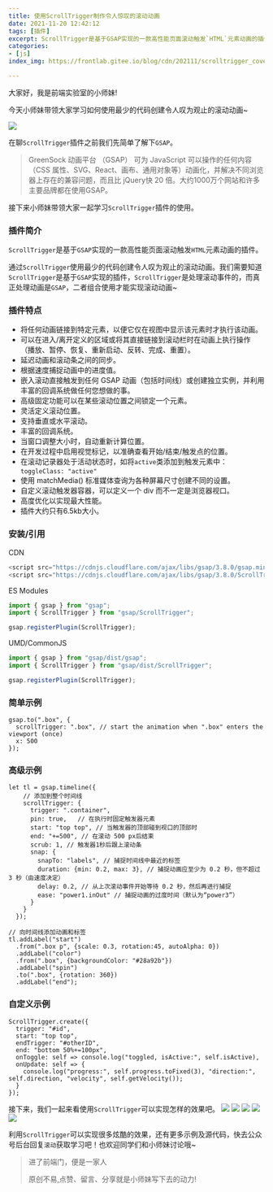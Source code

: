 ```yaml
---
title: 使用ScrollTrigger制作令人惊叹的滚动动画 
date: 2021-11-20 12:42:12
tags: [插件]
excerpt: ScrollTrigger是基于GSAP实现的一款高性能页面滚动触发`HTML`元素动画的插件
categories:
- [js]
index_img: https://frontlab.gitee.io/blog/cdn/202111/scrolltrigger_cover.png

---
```


大家好，我是前端实验室的小师妹!

今天小师妹带领大家学习如何使用最少的代码创建令人叹为观止的滚动动画~

![](https://frontlab.gitee.io/blog/cdn/202111/scrolltrigger_cover.png)

在聊`ScrollTrigger`插件之前我们先简单了解下`GSAP`。
>GreenSock 动画平台 （GSAP） 可为 JavaScript 可以操作的任何内容（CSS 属性、SVG、React、画布、通用对象等）动画化，并解决不同浏览器上存在的兼容问题，而且比 jQuery快 20 倍。大约1000万个网站和许多主要品牌都在使用GSAP。

接下来小师妹带领大家一起学习`ScrollTrigger`插件的使用。

### 插件简介

`ScrollTrigger`是基于`GSAP`实现的一款高性能页面滚动触发`HTML`元素动画的插件。

通过`ScrollTrigger`使用最少的代码创建令人叹为观止的滚动动画。我们需要知道`ScrollTrigger`是基于`GSAP`实现的插件，`ScrollTrigger`是处理滚动事件的，而真正处理动画是`GSAP`，二者组合使用才能实现滚动动画~

### 插件特点

- 将任何动画链接到特定元素，以便它仅在视图中显示该元素时才执行该动画。
- 可以在进入/离开定义的区域或将其直接链接到滚动栏时在动画上执行操作（播放、暂停、恢复、重新启动、反转、完成、重置）。
- 延迟动画和滚动条之间的同步。
- 根据速度捕捉动画中的进度值。
- 嵌入滚动直接触发到任何 GSAP 动画（包括时间线）或创建独立实例，并利用丰富的回调系统做任何您想做的事。
- 高级固定功能可以在某些滚动位置之间锁定一个元素。
- 灵活定义滚动位置。
- 支持垂直或水平滚动。
- 丰富的回调系统。
- 当窗口调整大小时，自动重新计算位置。
- 在开发过程中启用视觉标记，以准确查看开始/结束/触发点的位置。
- 在滚动记录器处于活动状态时，如将`active`类添加到触发元素中：`toggleClass: "active"`
- 使用 matchMedia() 标准媒体查询为各种屏幕尺寸创建不同的设置。
- 自定义滚动触发器容器，可以定义一个 div 而不一定是浏览器视口。
- 高度优化以实现最大性能。
- 插件大约只有6.5kb大小。

### 安装/引用

CDN
```js
<script src="https://cdnjs.cloudflare.com/ajax/libs/gsap/3.8.0/gsap.min.js"></script>
<script src="https://cdnjs.cloudflare.com/ajax/libs/gsap/3.8.0/ScrollTrigger.min.js"></script>
```

ES Modules
```js
import { gsap } from "gsap";
import { ScrollTrigger } from "gsap/ScrollTrigger";

gsap.registerPlugin(ScrollTrigger);
```

UMD/CommonJS
```js
import { gsap } from "gsap/dist/gsap";
import { ScrollTrigger } from "gsap/dist/ScrollTrigger";

gsap.registerPlugin(ScrollTrigger);

```

### 简单示例

```
gsap.to(".box", {
  scrollTrigger: ".box", // start the animation when ".box" enters the viewport (once)
  x: 500
});
```

### 高级示例

```
let tl = gsap.timeline({
    // 添加到整个时间线 
    scrollTrigger: {
      trigger: ".container",
      pin: true,   // 在执行时固定触发器元素
      start: "top top", // 当触发器的顶部碰到视口的顶部时
      end: "+=500", // 在滚动 500 px后结束
      scrub: 1, // 触发器1秒后跟上滚动条
      snap: {
        snapTo: "labels", // 捕捉时间线中最近的标签
        duration: {min: 0.2, max: 3}, // 捕捉动画应至少为 0.2 秒，但不超过 3 秒（由速度决定） 
        delay: 0.2, // 从上次滚动事件开始等待 0.2 秒，然后再进行捕捉 
        ease: "power1.inOut" // 捕捉动画的过度时间（默认为“power3”） 
      }
    }
  });

// 向时间线添加动画和标签 
tl.addLabel("start")
  .from(".box p", {scale: 0.3, rotation:45, autoAlpha: 0})
  .addLabel("color")
  .from(".box", {backgroundColor: "#28a92b"})
  .addLabel("spin")
  .to(".box", {rotation: 360})
  .addLabel("end");
```

### 自定义示例
```
ScrollTrigger.create({
  trigger: "#id",
  start: "top top",
  endTrigger: "#otherID",
  end: "bottom 50%+=100px",
  onToggle: self => console.log("toggled, isActive:", self.isActive),
  onUpdate: self => {
    console.log("progress:", self.progress.toFixed(3), "direction:", self.direction, "velocity", self.getVelocity());
  }
});
```

接下来，我们一起来看使用`ScrollTrigger`可以实现怎样的效果吧。
![](https://frontlab.gitee.io/blog/cdn/202111/scrolltrigger_1.gif)
![](https://frontlab.gitee.io/blog/cdn/202111/scrolltrigger_2.gif)
![](https://frontlab.gitee.io/blog/cdn/202111/scrolltrigger_3.gif)
![](https://frontlab.gitee.io/blog/cdn/202111/scrolltrigger_4.gif)
![](https://frontlab.gitee.io/blog/cdn/202111/scrolltrigger_5.gif)

利用`ScrollTrigger`可以实现很多炫酷的效果，还有更多示例及源代码，快去公众号后台回复`滚动`获取学习吧！也欢迎同学们和小师妹讨论哦~



> <p>进了前端门，便是一家人</p><p>原创不易,点赞、留言、分享就是小师妹写下去的动力!</p>

